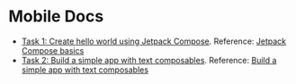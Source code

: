 # Mobile Docs

- [Task 1: Create hello world using Jetpack Compose](./helloWorld/). Reference: [Jetpack Compose basics](https://developer.android.com/codelabs/jetpack-compose-basics#0)
- [Task 2: Build a simple app with text composables](./birthday-greetings). Reference: [Build a simple app with text composables](https://developer.android.com/codelabs/basic-android-kotlin-compose-text-composables#0)
